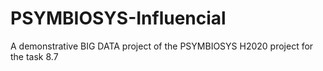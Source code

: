 # PSYMBIOSYS-Influencial
A demonstrative BIG DATA project of the PSYMBIOSYS H2020 project for the task 8.7
